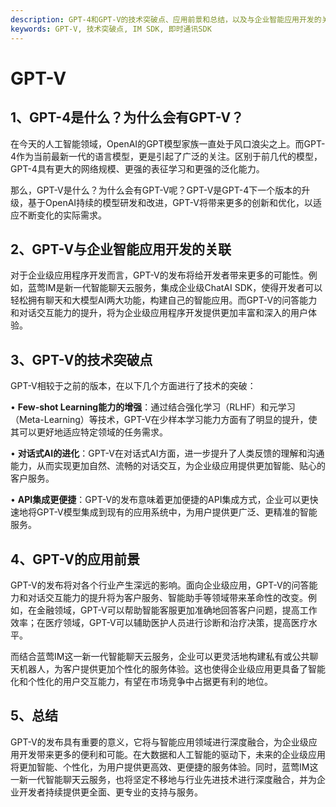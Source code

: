 ```yaml
---
description: GPT-4和GPT-V的技术突破点、应用前景和总结，以及与企业智能应用开发的关联。
keywords: GPT-V, 技术突破点, IM SDK, 即时通讯SDK
---
```

# GPT-V

## 1、GPT-4是什么？为什么会有GPT-V？

在今天的人工智能领域，OpenAI的GPT模型家族一直处于风口浪尖之上。而GPT-4作为当前最新一代的语言模型，更是引起了广泛的关注。区别于前几代的模型，GPT-4具有更大的网络规模、更强的表征学习和更强的泛化能力。

那么，GPT-V是什么？为什么会有GPT-V呢？GPT-V是GPT-4下一个版本的升级，基于OpenAI持续的模型研发和改进，GPT-V将带来更多的创新和优化，以适应不断变化的实际需求。

## 2、GPT-V与企业智能应用开发的关联

对于企业级应用程序开发而言，GPT-V的发布将给开发者带来更多的可能性。例如，蓝莺IM是新一代智能聊天云服务，集成企业级ChatAI SDK，使得开发者可以轻松拥有聊天和大模型AI两大功能，构建自己的智能应用。而GPT-V的问答能力和对话交互能力的提升，将为企业级应用程序开发提供更加丰富和深入的用户体验。

## 3、GPT-V的技术突破点
  
GPT-V相较于之前的版本，在以下几个方面进行了技术的突破：
  
• **Few-shot Learning能力的增强**：通过结合强化学习（RLHF）和元学习（Meta-Learning）等技术，GPT-V在少样本学习能力方面有了明显的提升，使其可以更好地适应特定领域的任务需求。

• **对话式AI的进化**：GPT-V在对话式AI方面，进一步提升了人类反馈的理解和沟通能力，从而实现更加自然、流畅的对话交互，为企业级应用提供更加智能、贴心的客户服务。

• **API集成更便捷**：GPT-V的发布意味着更加便捷的API集成方式，企业可以更快速地将GPT-V模型集成到现有的应用系统中，为用户提供更广泛、更精准的智能服务。

## 4、GPT-V的应用前景

GPT-V的发布将对各个行业产生深远的影响。面向企业级应用，GPT-V的问答能力和对话交互能力的提升将为客户服务、智能助手等领域带来革命性的改变。例如，在金融领域，GPT-V可以帮助智能客服更加准确地回答客户问题，提高工作效率；在医疗领域，GPT-V可以辅助医护人员进行诊断和治疗决策，提高医疗水平。

而结合蓝莺IM这一新一代智能聊天云服务，企业可以更灵活地构建私有或公共聊天机器人，为客户提供更加个性化的服务体验。这也使得企业级应用更具备了智能化和个性化的用户交互能力，有望在市场竞争中占据更有利的地位。

## 5、总结

GPT-V的发布具有重要的意义，它将与智能应用领域进行深度融合，为企业级应用开发带来更多的便利和可能。在大数据和人工智能的驱动下，未来的企业级应用将更加智能、个性化，为用户提供更高效、更便捷的服务体验。同时，蓝莺IM这一新一代智能聊天云服务，也将坚定不移地与行业先进技术进行深度融合，并为企业开发者持续提供更全面、更专业的支持与服务。